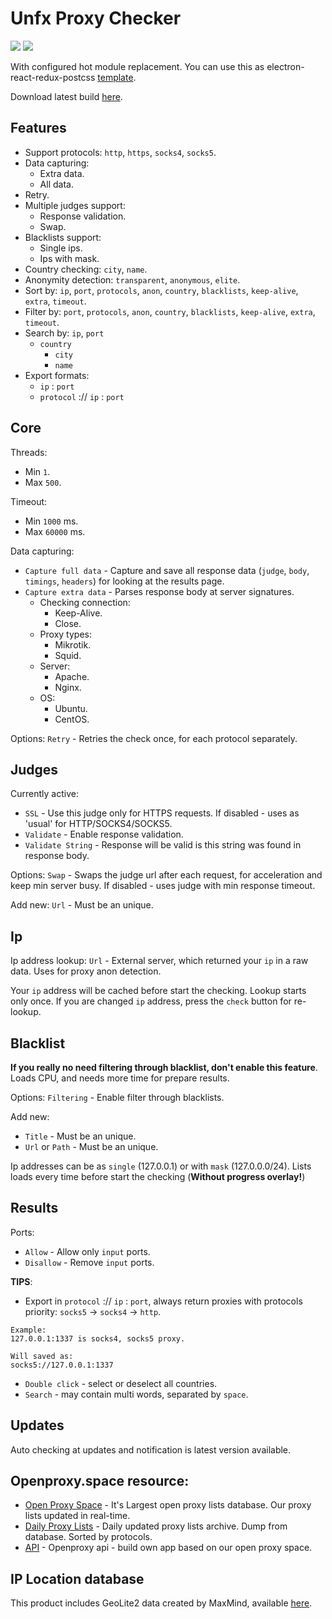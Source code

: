 # Unfx Proxy Checker
![](https://i.ibb.co/KG0FJwZ/Screenshot-2.png)
![](https://i.ibb.co/SwK6DNT/Screenshot-5.png)

With configured hot module replacement. You can use this as electron-react-redux-postcss [template](https://github.com/assnctr/hot-electron-react-redux-postcss).

Download latest build [here](https://github.com/assnctr/unfx-proxy-checker/releases).

## Features
- Support protocols: `http`, `https`, `socks4`, `socks5`.
- Data capturing:
  - Extra data.
  - All data.
- Retry.
- Multiple judges support:
  - Response validation.
  - Swap.
- Blacklists support:
  - Single ips.
  - Ips with mask.
- Country checking: `city`, `name`.
- Anonymity detection: `transparent`, `anonymous`, `elite`.
- Sort by: `ip`, `port`, `protocols`, `anon`, `country`, `blacklists`, `keep-alive`, `extra`, `timeout`.
- Filter by: `port`, `protocols`, `anon`, `country`, `blacklists`, `keep-alive`, `extra`, `timeout`.
- Search by: `ip`, `port`
  - `country`
     - `city`
     - `name`
- Export formats:
  - `ip` : `port`
  - `protocol` :// `ip` : `port`

## Core
Threads:
- Min `1`.
- Max `500`.

Timeout:
- Min `1000` ms.
- Max `60000` ms.

Data capturing:
- `Capture full data` - Capture and save all response data (`judge`, `body`, `timings`, `headers`) for looking at the results page.
- `Capture extra data` - Parses response body at server signatures.
  - Checking connection:
    - Keep-Alive.
    - Close.
  - Proxy types:
    - Mikrotik.
    - Squid.
  - Server:
    - Apache.
    - Nginx.
  - OS:
    - Ubuntu.
    - CentOS.

Options:
`Retry` - Retries the check once, for each protocol separately.

## Judges
Currently active:
- `SSL` - Use this judge only for HTTPS requests. If disabled - uses as 'usual' for HTTP/SOCKS4/SOCKS5.
- `Validate` - Enable response validation.
- `Validate String` - Response will be valid is this string was found in response body.

Options:
`Swap` - Swaps the judge url after each request, for acceleration and keep min server busy. If disabled - uses judge with min response timeout.

Add new:
`Url` - Must be an unique.

## Ip
Ip address lookup:
`Url` - External server, which returned your `ip` in a raw data. Uses for proxy anon detection.

Your `ip` address will be cached before start the checking. Lookup starts only once. If you are changed `ip` address, press the `check` button for re-lookup.

## Blacklist
**If you really no need filtering through blacklist, don't enable this feature**. Loads CPU, and needs more time for prepare results.

Options:
`Filtering` - Enable filter through blacklists.

Add new:
- `Title` - Must be an unique.
- `Url` or `Path` - Must be an unique.

Ip addresses can be as `single` (127.0.0.1) or with `mask` (127.0.0.0/24).
Lists loads every time before start the checking (**Without progress overlay!**)

## Results
Ports:
- `Allow` - Allow only `input` ports.
- `Disallow` - Remove `input` ports.

**TIPS**:
- Export in `protocol` :// `ip` : `port`, always return proxies with protocols priority:
`socks5` -> `socks4` -> `http`.
```
Example:
127.0.0.1:1337 is socks4, socks5 proxy.

Will saved as:
socks5://127.0.0.1:1337
```
- `Double click` - select or deselect all countries.
- `Search` - may contain multi words, separated by `space`.

## Updates
Auto checking at updates and notification is latest version available.

## Openproxy.space resource:
* [Open Proxy Space](https://openproxy.space) - It's Largest open proxy lists database. Our proxy lists updated in real-time.
* [Daily Proxy Lists](https://openproxy.space/lists/) - Daily updated proxy lists archive. Dump from database. Sorted by protocols.
* [API](https://openproxy.space/api) - Openproxy api - build own app based on our open proxy space.

## IP Location database
This product includes GeoLite2 data created by MaxMind, available [here](https://dev.maxmind.com/geoip/geoip2/geolite2/).
